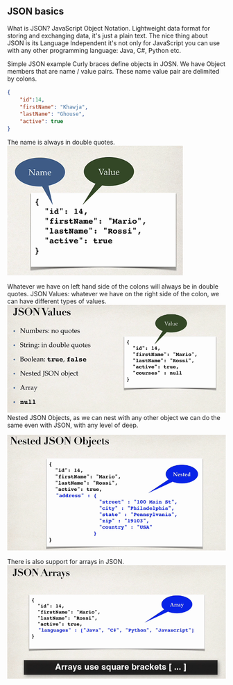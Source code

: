 
## JSON basics
What is JSON?
JavaScript Object Notation. Lightweight data format for storing and exchanging data, it's just a plain text.
The nice thing about JSON is its Language Independent it's not only for JavaScript you can use with any other programming language: Java, C#, Python etc.

Simple JSON example
Curly braces define objects in JOSN. We have Object members that are name / value pairs. These name value pair are delimited by colons.
```JSON
{
	"id":14,
	"firstName": "Khawja",
	"lastName": "Ghouse",
	"active": true
}
```

The name is always in double quotes.
![](Images/JOSN_Example.png)

Whatever we have on left hand side of the colons will always be in double quotes.
JSON Values: whatever we have on the right side of the colon, we can have different types of values.
![](Images/jsonValues.png)
Nested JSON Objects, as we can nest with any other object we can do the same even with JSON, with any level of deep.

![](Images/nestedJSONObject.png)

There is also support for arrays in JSON.
![](Images/jsonArrays.png)


